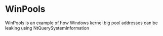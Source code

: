 # WinPools
WinPools is an example of how Windows kernel big pool addresses can be leaking using NtQuerySystemInformation
